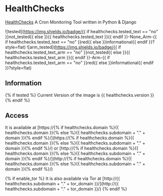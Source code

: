# HealthChecks

[HealthChecks](https://HealthChecks.io) A Cron Monitoring Tool written in Python & Django

![tested](https://img.shields.io/badge/{{ if healthchecks.tested_text == "no" }}not_tested{{ else }}{{ healthchecks.tested_text }}{{ endif }}-None_Arm-{{ if healthchecks.tested_text == "no" }}red{{ else }}informational{{ endif }}?style=flat)
![arm_tested](https://img.shields.io/badge/{{ if healthchecks.tested_text_arm == "no" }}not_tested{{ else }}{{ healthchecks.tested_text_arm }}{{ endif }}-Arm-{{ if healthchecks.tested_text_arm == "no" }}red{{ else }}informational{{ endif }}?style=flat)

## Information

{% if tested %}
Current Version of the image is {{ healthchecks.version }}
{% endif %}

## Access

It is available at [https://{% if healthchecks.domain %}{{ healthchecks.domain }}{% else %}{{ healthchecks.subdomain + "." + domain }}{% endif %}/](https://{% if healthchecks.domain %}{{ healthchecks.domain }}{% else %}{{ healthchecks.subdomain + "." + domain }}{% endif %}/) or [http://{% if healthchecks.domain %}{{ healthchecks.domain }}{% else %}{{ healthchecks.subdomain + "." + domain }}{% endif %}/](http://{% if healthchecks.domain %}{{ healthchecks.domain }}{% else %}{{ healthchecks.subdomain + "." + domain }}{% endif %}/)

{% if enable_tor %}
It is also available via Tor at [http://{{ healthchecks.subdomain + "." + tor_domain }}/](http://{{ healthchecks.subdomain + "." + tor_domain }}/)
{% endif %}
